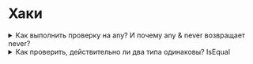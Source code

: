 # Хаки



<details>

<summary>Как выполнить проверку на any? И почему any &#x26; never возвращает never?</summary>

Определить, является ли тип конкретно any, не так просто, потому что any «растворяется» во всех операциях. Один из известных трюков – использовать условный тип с пересечением:

```ts
type IsAny<T> = 0 extends (1 & T) ? true : false;
```

**Почему это работает?**

* Если `T` – это any, то выражение `1 & T` даёт any, а условие `0 extends any` истинно, что приводит к результату `true`.
* Если `T` – не any, то пересечение `1 & T` сохраняет ограничения типа, и `0 extends (1 & T)` обычно не выполняется, возвращая `false`.

Эта конструкция использует тот факт, что any «поглощает» ограничения, что позволяет отличить его от других типов.

**Объединение (Union):**\
При объединении с any (например, `any | string` или `any | number`) итоговый тип становится any, потому что any представляет собой «неограниченный» тип, и любая операция union с ним не ограничивает набор возможных значений.

**Пересечение (Intersection):**\
Аналогично, пересечение с any (например, `any & { a: number }`) всегда даёт any, так как any «отменяет» все дополнительные ограничения. Другими словами, когда один из операндов является any, система типов не может гарантировать дополнительные сведения и выводит any.

**Почему так происходит?**

* **Логика any:** Тип any специально разработан так, чтобы быть максимально гибким. Он допускает присваивание и извлечение значений без проверки, поэтому любые операции с его участием не могут добавить или сузить информацию о типе.
* **Абсорбция:** Любая операция (union или intersection) с участием any «абсорбирует» другой тип, потому что any не накладывает ограничений – это как если бы вы смешивали любое вещество с «безграничным» веществом, которое перекрывает все особенности.

#### Почему any & never даёт never

* **Тип never** – это «нижний» тип, который не имеет ни одного значения. То есть, никакое значение не может быть одновременно типа never, так как never описывает ситуацию, когда значение отсутствует.

При выполнении операции пересечения any & never мы ищем тип значений, которые одновременно могут быть любым (any) и отсутствовать (never). Но поскольку never не содержит ни одного значения, пересечение автоматически оказывается пустым, то есть равным never.

#### Формальная интерпретация

1. **Подтипность never:**\
   В TypeScript тип never является подтипом любого типа. Это значит, что если X — любой тип, то never⊆X. Но обратное неверно: не каждое значение типа X принадлежит never, так как never не содержит значений.
2. **Интерпретация пересечения:**\
   any\&never означает «значение, которое является одновременно и любым, и отсутствующим». Поскольку нет ни одного значения, удовлетворяющего условию отсутствия (never), итоговое пересечение становится пустым — типом never.

</details>



<details>

<summary>Как проверить, действительно ли два типа одинаковы? IsEqual</summary>

```typescript
type IsEqual<T, U> = (<G>() => G extends T ? 1 : 2) extends <G>() => G extends U ? 1 : 2
	? true
	: false;
```

Мы можем проверить равенство типов, используя «функциональный трюк», который сводится к сравнению двух универсальных функций. Разберем этот трюк подробнее:

Почему именно функция?

1.  **Избежание дистрибутивности:**\
    Если написать условие напрямую с «голым» типом T, например:

    ```ts
    type IsEqual<T, U> = T extends U ? ([U] extends [T] ? true : false) : false;
    ```

    то при наличии union-типа условное выражение может распределиться по его членам. Завернув T в сигнатуру функции, мы ставим его в позицию, где условные типы не распределяются, что делает проверку инвариантной.
2. **Использование универсальных функций:**\
   Функция вида `<G>() => G extends T ? 1 : 2` – это универсальная функция, которая не зависит от конкретного выбора типа G. При сравнении двух таких функций через оператор `extends` TypeScript проверяет, совпадают ли их сигнатуры. Если T и U равны, то обе функции будут эквивалентны, так как для любого G они вернут один и тот же тип (либо 1, либо 2).

Почему возвращаются значения 1 и 2? Это произвольные константные значения, которые помогают отличить ветви условия. Если T и U равны, для любого G результат условного выражения будет одинаковым, и функции окажутся взаимно присваиваемыми.

</details>

